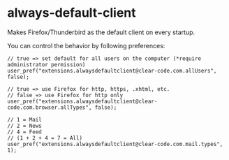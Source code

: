 always-default-client
=====================

Makes Firefox/Thunderbird as the default client on every startup.

You can control the behavior by following preferences:

    // true => set default for all users on the computer (*require administrator permission)
    user_pref("extensions.alwaysdefaultclient@clear-code.com.allUsers", false);
    
    // true => use Firefox for http, https, .xhtml, etc.
    // false => use Firefox for http only
    user_pref("extensions.alwaysdefaultclient@clear-code.com.browser.allTypes", false);
    
    // 1 = Mail
    // 2 = News
    // 4 = Feed
    // (1 + 2 + 4 = 7 = All)
    user_pref("extensions.alwaysdefaultclient@clear-code.com.mail.types", 1);

